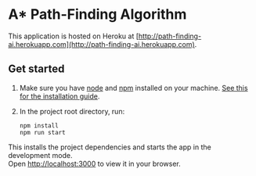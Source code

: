 # A\* Path-Finding Algorithm

This application is hosted on Heroku at [http://path-finding-ai.herokuapp.com](http://path-finding-ai.herokuapp.com).

## Get started

1. Make sure you have [node](https://nodejs.org) and [npm](https://www.npmjs.com) installed on your machine. [See this for the installation guide](https://docs.npmjs.com/downloading-and-installing-node-js-and-npm).

1. In the project root directory, run:
   ```
   npm install
   npm run start
   ```

This installs the project dependencies and starts the app in the development mode.\
Open [http://localhost:3000](http://localhost:3000) to view it in your browser.
